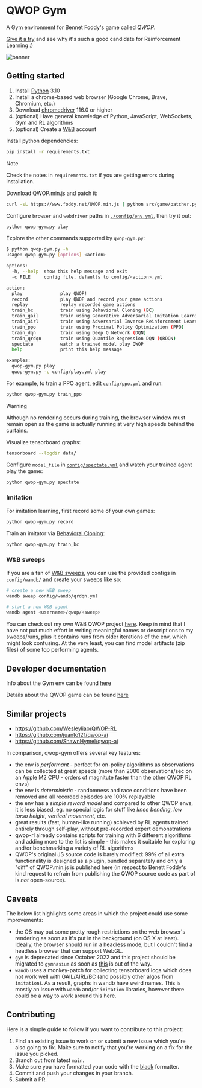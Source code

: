 # QWOP Gym

A Gym environment for Bennet Foddy's game called _QWOP_.

[Give it a try](https://www.foddy.net/Athletics.html) and see why it's such a
good candidate for Reinforcement Learning :)

![banner](https://github.com/smanolloff/qwop-gym/assets/6965111/48ef4cb4-b533-4772-afc9-a0651cfd6daa)

## Getting started

1. Install [Python](https://www.python.org/downloads/) 3.10
1. Install a chrome-based web browser (Google Chrome, Brave, Chromium, etc.)
1. Download [chromedriver](https://googlechromelabs.github.io/chrome-for-testing/) 116.0 or higher
1. (optional) Have general knowledge of Python, JavaScript, WebSockets, Gym and RL algorithms
1. (optional) Create a [W&B](https://wandb.ai) account

Install python dependencies:

```bash
pip install -r requirements.txt
```

> [!NOTE]  
> Check the notes in `requirements.txt` if you are getting errors during installation.

Download QWOP.min.js and patch it:

```bash
curl -sL https://www.foddy.net/QWOP.min.js | python src/game/patcher.py
```

Configure `browser` and `webdriver` paths in [`./config/env.yml`](./config/env.yml), then try it out:

```bash
python qwop-gym.py play
```

Explore the other commands supported by `qwop-gym.py`:

```bash
$ python qwop-gym.py -h
usage: qwop-gym.py [options] <action>

options:
  -h, --help  show this help message and exit
  -c FILE     config file, defaults to config/<action>.yml

action:
  play              play QWOP!
  record            play QWOP and record your game actions
  replay            replay recorded game actions
  train_bc          train using Behavioral Cloning (BC)
  train_gail        train using Generative Adversarial Imitation Learning (GAIL)
  train_airl        train using Adversarial Inverse Reinforcement Learning (AIRL)
  train_ppo         train using Proximal Policy Optimization (PPO)
  train_dqn         train using Deep Q Network (DQN)
  train_qrdqn       train using Quantile Regression DQN (QRDQN)
  spectate          watch a trained model play QWOP
  help              print this help message

examples:
  qwop-gym.py play
  qwop-gym.py -c config/play.yml play

```

For example, to train a PPO agent, edit [`config/ppo.yml`](./config/ppo.yml) and run:

```bash
python qwop-gym.py train_ppo
```

> [!WARNING]
> Although no rendering occurs during training, the browser window must remain
> open as the game is actually running at very high speeds behind the curtains.

Visualize tensorboard graphs:

```bash
tensorboard --logdir data/
```

Configure `model_file` in [`config/spectate.yml`](./config/spectate.yml) and watch your trained agent play the game:

```bash
python qwop-gym.py spectate
```

### Imitation

For imitation learning, first record some of your own games:

```bash
python qwop-gym.py record
```

Train an imitator via [Behavioral Cloning](https://imitation.readthedocs.io/en/latest/tutorials/1_train_bc.html):

```bash
python qwop-gym.py train_bc
```

### W&B sweeps

If you are a fan of [W&B sweeps](https://docs.wandb.ai/guides/sweeps), you can 
use the provided configs in `config/wandb/` and create your sweeps like so:

```bash
# create a new W&B sweep
wandb sweep config/wandb/qrdqn.yml

# start a new W&B agent
wandb agent <username>/qwop/<sweep>
``` 

You can check out my own W&B QWOP project [here](https://wandb.ai/s-manolloff/qwop).
Keep in mind that I have not put much effort in writing meaningful names or
descriptions to my sweeps/runs, plus it contains runs from older iterations
of the env, which might look confusing. At the very least, you can find
model artifacts (zip files) of some top performing agents.

## Developer documentation

Info about the Gym env can be found [here](./doc/env.md)

Details about the QWOP game can be found [here](./doc/game.md)

## Similar projects

* https://github.com/Wesleyliao/QWOP-RL
* https://github.com/juanto121/qwop-ai
* https://github.com/ShawnHymel/qwop-ai

In comparison, qwop-gym offers several key features:
* the env is _performant_ - perfect for on-policy algorithms as observations
can be collected at great speeds (more than 2000 observations/sec on an Apple
M2 CPU - orders of magnitute faster than the other QWOP RL envs)
* the env is _deterministic_ - randomness and race conditions have been removed
and all recorded episodes are 100% replayable
* the env has a _simple reward model_ and compared to other QWOP envs, it is
less biased, eg. no special logic for stuff like _knee bending_,
_low torso height_, _vertical movement_, etc.
* great results (fast, human-like running) achieved by RL agents trained
entirely through self-play, without pre-recorded expert demonstrations
* qwop-rl already contains scripts for training with 6 different algorithms and
adding more to the list is simple - this makes it suitable for exploring and/or
benchmarking a variety of RL algorithms
* QWOP's original JS source code is barely modified: 99% of all extra
functionality is designed as a plugin, bundled separately and only a "diff"
of QWOP.min.js is published here (in respect to Benett Foddy's kind request
to refrain from publishing the QWOP source code as part of is _not_
open-source).

## Caveats

The below list highlights some areas in which the project could use some
improvements:

* the OS may put some pretty rough restrictions on the web browser's rendering
as soon as it's put in the background (on OS X at least). Ideally, the browser
should run in a headless mode, but I couldn't find a headless browser that can
support WebGL.
* `gym` is deprecated since October 2022 and this project should be migrated to
`gymnasium` as soon as
[this](https://github.com/HumanCompatibleAI/imitation/pull/735) is out of the
way.
* `wandb` uses a monkey-patch for collecting tensorboard logs which does not
work well with GAIL/AIRL/BC (and possibly other algos from `imitation`). As a
result, graphs in wandb have weird names. This is mostly an issue with `wandb`
and/or `imitation` libraries, however there could be a way to work around this
here.

## Contributing

Here is a simple guide to follow if you want to contribute to this project:

1. Find an existing issue to work on or submit a new issue which you're also
going to fix. Make sure to notify that you're working on a fix for the issue
you picked.
1. Branch out from latest `main`.
1. Make sure you have formatted your code with the [black](https://github.com/psf/black)
formatter.
1. Commit and push your changes in your branch.
1. Submit a PR.
